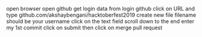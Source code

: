 open browser
open github
get login data from 
login github
click on URL and type github.com/akshaybengani/hacktoberfest2019 
create new file
filename should be your username
click on the text field
scroll down to the end
enter my 1st commit
click on submit
then click on merge pull request
